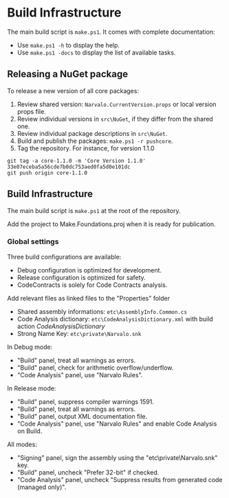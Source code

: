 Build Infrastructure
====================

The main build script is `make.ps1`. It comes with complete documentation:
- Use `make.ps1 -h` to display the help.
- Use `make.ps1 -docs` to display the list of available tasks.

Releasing a NuGet package
-------------------------

To release a new version of all core packages:

1. Review shared version: `Narvalo.CurrentVersion.props` or local version props file.
2. Review individual versions in `src\NuGet`, if they differ from the shared one.
3. Review individual package descriptions in `src\NuGet`.
4. Build and publish the packages: `make.ps1 -r pushcore`.
5. Tag the repository. For instance, for version 1.1.0
```
git tag -a core-1.1.0 -m 'Core Version 1.1.0' 33e07eceba5a56cde7b0dc753aed0fa5d0e101dc
git push origin core-1.1.0
```

Build Infrastructure
--------------------

The main build script is `make.ps1` at the root of the repository.

Add the project to Make.Foundations.proj when it is ready for publication.

### Global settings

Three build configurations are available:
- Debug configuration is optimized for development.
- Release configuration is optimized for safety.
- CodeContracts is solely for Code Contracts analysis.

Add relevant files as linked files to the "Properties" folder
- Shared assembly informations: `etc\AssemblyInfo.Common.cs`
- Code Analysis dictionary: `etc\CodeAnalysisDictionary.xml` with build action _CodeAnalysisDictionary_
- Strong Name Key: `etc\private\Narvalo.snk`

In Debug mode:
- "Build" panel, treat all warnings as errors.
- "Build" panel, check for arithmetic overflow/underflow.
- "Code Analysis" panel, use "Narvalo Rules".

In Release mode:
- "Build" panel, suppress compiler warnings 1591.
- "Build" panel, treat all warnings as errors.
- "Build" panel, output XML documentation file.
- "Code Analysis" panel, use "Narvalo Rules" and enable Code Analysis on Build.

All modes:
- "Signing" panel, sign the assembly using the "etc\private\Narvalo.snk" key.
- "Build" panel, uncheck "Prefer 32-bit" if checked.
- "Code Analysis" panel, uncheck "Suppress results from generated code (managed only)".
